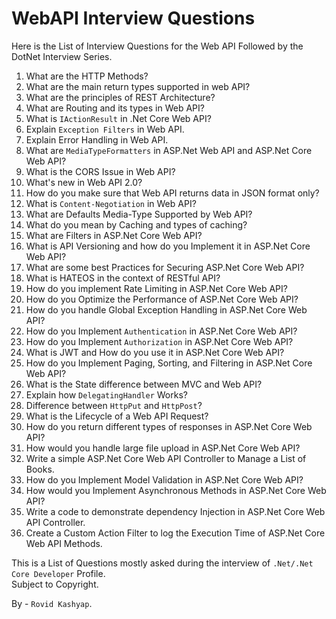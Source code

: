# WebAPI Interview Questions
Here is the List of Interview Questions for the Web API Followed by the DotNet Interview Series.<br />
1. What are the HTTP Methods? <br />
2. What are the main return types supported in web API? <br />
3. What are the principles of REST Architecture? <br />
4. What are Routing and its types in Web API? <br />
5. What is `IActionResult` in .Net Core Web API? <br />
6. Explain `Exception Filters` in Web API. <br />
7. Explain Error Handling in Web API. <br />
8. What are `MediaTypeFormatters` in ASP.Net Web API and ASP.Net Core Web API? <br />
9. What is the CORS Issue in Web API? <br />
10. What's new in Web API 2.0? <br />
11. How do you make sure that Web API returns data in JSON format only? <br />
12. What is `Content-Negotiation` in Web API? <br />
13. What are Defaults Media-Type Supported by Web API? <br />
14. What do you mean by Caching and types of caching? <br />
15. What are Filters in ASP.Net Core Web API?<br />
16. What is API Versioning and how do you Implement it in ASP.Net Core Web API? <br />
17. What are some best Practices for Securing ASP.Net Core Web API? <br />
18. What is HATEOS in the context of RESTful API? <br />
19. How do you implement Rate Limiting in ASP.Net Core Web API? <br />
20. How do you Optimize the Performance of ASP.Net Core Web API? <br />
21. How do you handle Global Exception Handling in ASP.Net Core Web API? <br />
22. How do you Implement `Authentication` in ASP.Net Core Web API? <br />
23. How do you Implement `Authorization` in ASP.Net Core Web API? <br />
24. What is JWT and How do you use it in ASP.Net Core Web API? <br />
25. How do you Implement Paging, Sorting, and Filtering in ASP.Net Core Web API? <br />
26. What is the State difference between MVC and Web API? <br />
27. Explain how `DelegatingHandler` Works? <br />
28. Difference between `HttpPut` and `HttpPost`? <br />
29. What is the Lifecycle of a Web API Request? <br />
30. How do you return different types of responses in ASP.Net Core Web API? <br />
31. How would you handle large file upload in ASP.Net Core Web API? <br />
32. Write a simple ASP.Net Core Web API Controller to Manage a List of Books. <br />
33. How do you Implement Model Validation in ASP.Net Core Web API? <br />
34. How would you Implement Asynchronous Methods in ASP.Net Core Web API? <br />
35. Write a code to demonstrate dependency Injection in ASP.Net Core Web API Controller. <br />
36. Create a Custom Action Filter to log the Execution Time of ASP.Net Core Web API Methods. <br />

This is a List of Questions mostly asked during the interview of `.Net/.Net Core Developer` Profile.<br />
Subject to Copyright.

By - `Rovid Kashyap`.
